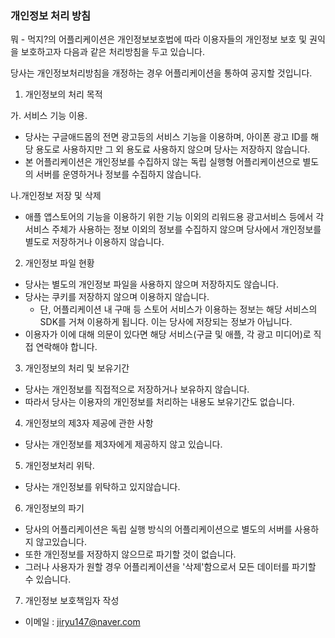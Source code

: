 ### 개인정보 처리 방침

뭐 - 먹지?의 어플리케이션은 개인정보보호법에 따라 이용자들의 개인정보 보호 및 권익을 보호하고자 다음과 같은 처리방침을 두고 있습니다.

당사는 개인정보처리방침을 개정하는 경우 어플리케이션을 통하여 공지할 것입니다.

1. 개인정보의 처리 목적 

가. 서비스 기능 이용.
- 당사는 구글애드몹의 전면 광고등의 서비스 기능을 이용하며, 아이폰 광고 ID를 해당 용도로 사용하지만 그 외 용도료 사용하지 않으며 당사는 저장하지 않습니다. 
- 본 어플리케이션은 개인정보를 수집하지 않는 독립 실행형 어플리케이션으로 별도의 서버를 운영하거나 정보를 수집하지 않습니다.

나.개인정보 저장 및 삭제
- 애플 앱스토어의 기능을 이용하기 위한 기능 이외의 리워드용 광고서비스 등에서 각 서비스 주체가 사용하는 정보 이외의 정보를 수집하지 않으며 당사에서 개인정보를 별도로 저장하거나 이용하지 않습니다.
 
2. 개인정보 파일 현황
- 당사는 별도의 개인정보 파일을 사용하지 않으며 저장하지도 않습니다.
- 당사는 쿠키를 저장하지 않으며 이용하지 않습니다.
  - 단, 어플리케이션 내 구매 등 스토어 서비스가 이용하는 정보는 해당 서비스의 SDK를 거쳐 이용하게 됩니다. 이는 당사에 저장되는 정보가 아닙니다.
- 이용자가 이에 대해 의문이 있다면 해당 서비스(구글 및 애플, 각 광고 미디어)로 직접 연락해야 합니다.

3. 개인정보의 처리 및 보유기간
- 당사는 개인정보를 직접적으로 저장하거나 보유하지 않습니다. 
- 따라서 당사는 이용자의 개인정보를 처리하는 내용도 보유기간도 없습니다.

4. 개인정보의 제3자 제공에 관한 사항
- 당사는 개인정보를 제3자에게 제공하지 않고 있습니다.

5. 개인정보처리 위탁.
- 당사는 개인정보를 위탁하고 있지않습니다.

6. 개인정보의 파기
- 당사의 어플리케이션은 독립 실행 방식의 어플리케이션으로 별도의 서버를 사용하지 않고있습니다.
- 또한 개인정보를 저장하지 않으므로 파기할 것이 없습니다.
- 그러나 사용자가 원할 경우 어플리케이션을 '삭제'함으로서 모든 데이터를 파기할 수 있습니다.

7. 개인정보 보호책임자 작성
- 이메일 : jiryu147@naver.com
